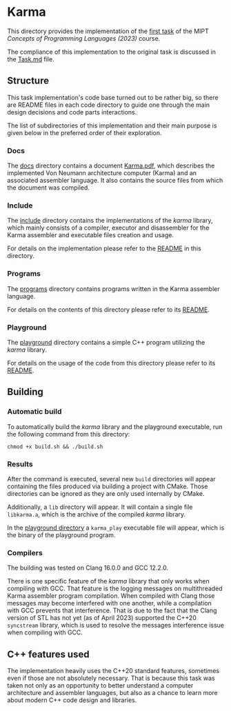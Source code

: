 # Karma

This directory provides the implementation of
the [first task](https://clck.ru/33rsnH) of
the MIPT *Concepts of Programming Languages (2023)* course.

The compliance of this implementation to the original task is discussed
in the [Task.md](Task.md) file.

## Structure

This task implementation's code base turned out to be rather big, so there
are README files in each code directory to guide one through the main design
decisions and code parts interactions.

The list of subdirectories of this implementation and their main purpose is
given below in the preferred order of their exploration.

### Docs

The [docs](docs) directory contains a document [Karma.pdf](docs/Karma.pdf),
which describes the implemented Von Neumann architecture computer (Karma) and
an associated assembler language. It also contains the source files from which
the document was compiled.

### Include

The [include](include) directory contains the implementations of the *karma*
library, which mainly consists of a compiler, executor and disassembler for
the Karma assembler and executable files creation and usage.

For details on the implementation please refer to
the [README](include/README.md) in this directory.

### Programs

The [programs](programs) directory contains programs written in the Karma
assembler language.

For details on the contents of this directory please refer to its
[README](programs/README.md).

### Playground

The [playground](playground) directory contains a simple C++ program utilizing
the *karma* library.

For details on the usage of the code from this directory please refer to its
[README](programs/README.md).

## Building

### Automatic build

To automatically build the *karma* library and the playground executable,
run the following command from this directory:

```shell
chmod +x build.sh && ./build.sh
```

### Results

After the command is executed, several new `build` directories will appear
containing the files produced via building a project with CMake.
Those directories can be ignored as they are only used internally by CMake.

Additionally, a `lib` directory will appear. It will contain a single file
`libkarma.a`, which is the archive of the compiled *karma* library.

In the [playground directory](playground) a `karma_play` executable file will
appear, which is the binary of the playground program.

### Compilers

The building was tested on Clang 16.0.0 and GCC 12.2.0.

There is one specific feature of the *karma* library that only works when
compiling with GCC. That feature is the logging messages on multithreaded Karma
assembler program compilation. When compiled with Clang those messages
may become interfered with one another, while a compilation with GCC prevents
that interference. That is due to the fact that the Clang version of STL has not
yet (as of April 2023) supported the C++20 `syncstream` library, which is used
to resolve the messages interference issue when compiling with GCC.

## C++ features used

The implementation heavily uses the C++20 standard features, sometimes even if
those are not absolutely necessary. That is because this task was taken not only
as an opportunity to better understand a computer architecture and assembler
languages, but also as a chance to learn more about modern C++ code design
and libraries.
